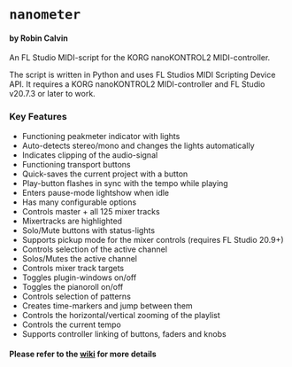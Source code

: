# `nanometer`
#### by Robin Calvin
An FL Studio MIDI-script for the KORG nanoKONTROL2 MIDI-controller.

The script is written in Python and uses FL Studios MIDI Scripting Device API.
It requires a KORG nanoKONTROL2 MIDI-controller and FL Studio v20.7.3 or later to work.

### Key Features
* Functioning peakmeter indicator with lights
* Auto-detects stereo/mono and changes the lights automatically
* Indicates clipping of the audio-signal
* Functioning transport buttons
* Quick-saves the current project with a button
* Play-button flashes in sync with the tempo while playing
* Enters pause-mode lightshow when idle
* Has many configurable options
* Controls master + all 125 mixer tracks
* Mixertracks are highlighted
* Solo/Mute buttons with status-lights
* Supports pickup mode for the mixer controls (requires FL Studio 20.9+)
* Controls selection of the active channel
* Solos/Mutes the active channel
* Controls mixer track targets
* Toggles plugin-windows on/off
* Toggles the pianoroll on/off
* Controls selection of patterns
* Creates time-markers and jump between them
* Controls the horizontal/vertical zooming of the playlist
* Controls the current tempo
* Supports controller linking of buttons, faders and knobs

#### Please refer to the [wiki](https://github.com/olyrhc/nanometer/wiki) for more details
